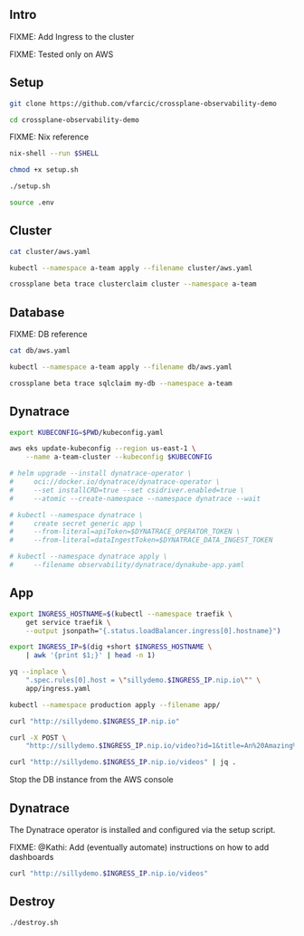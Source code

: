 ## Intro

FIXME: Add Ingress to the cluster

FIXME: Tested only on AWS

## Setup

```sh
git clone https://github.com/vfarcic/crossplane-observability-demo

cd crossplane-observability-demo
```

FIXME: Nix reference

```sh
nix-shell --run $SHELL

chmod +x setup.sh

./setup.sh

source .env
```

## Cluster

```sh
cat cluster/aws.yaml

kubectl --namespace a-team apply --filename cluster/aws.yaml

crossplane beta trace clusterclaim cluster --namespace a-team
```

## Database

FIXME: DB reference

```sh
cat db/aws.yaml

kubectl --namespace a-team apply --filename db/aws.yaml

crossplane beta trace sqlclaim my-db --namespace a-team
```

## Dynatrace

```sh
export KUBECONFIG=$PWD/kubeconfig.yaml

aws eks update-kubeconfig --region us-east-1 \
    --name a-team-cluster --kubeconfig $KUBECONFIG

# helm upgrade --install dynatrace-operator \
#     oci://docker.io/dynatrace/dynatrace-operator \
#     --set installCRD=true --set csidriver.enabled=true \
#     --atomic --create-namespace --namespace dynatrace --wait

# kubectl --namespace dynatrace \
#     create secret generic app \
#     --from-literal=apiToken=$DYNATRACE_OPERATOR_TOKEN \
#     --from-literal=dataIngestToken=$DYNATRACE_DATA_INGEST_TOKEN

# kubectl --namespace dynatrace apply \
#     --filename observability/dynatrace/dynakube-app.yaml
```

## App

```sh
export INGRESS_HOSTNAME=$(kubectl --namespace traefik \
    get service traefik \
    --output jsonpath="{.status.loadBalancer.ingress[0].hostname}")

export INGRESS_IP=$(dig +short $INGRESS_HOSTNAME \
    | awk '{print $1;}' | head -n 1)

yq --inplace \
    ".spec.rules[0].host = \"sillydemo.$INGRESS_IP.nip.io\"" \
    app/ingress.yaml

kubectl --namespace production apply --filename app/

curl "http://sillydemo.$INGRESS_IP.nip.io"

curl -X POST \
    "http://sillydemo.$INGRESS_IP.nip.io/video?id=1&title=An%20Amazing%20Video"

curl "http://sillydemo.$INGRESS_IP.nip.io/videos" | jq .
```

Stop the DB instance from the AWS console

## Dynatrace

The Dynatrace operator is installed and configured via the setup script.

FIXME: @Kathi: Add (eventually automate) instructions on how to add dashboards

```sh
curl "http://sillydemo.$INGRESS_IP.nip.io/videos"
```

## Destroy

```sh
./destroy.sh
```
